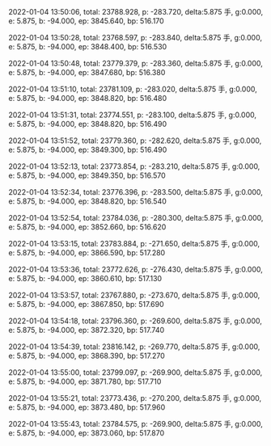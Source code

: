 2022-01-04 13:50:06, total: 23788.928, p: -283.720, delta:5.875 手, g:0.000, e: 5.875, b: -94.000, ep: 3845.640, bp: 516.170

2022-01-04 13:50:28, total: 23768.597, p: -283.840, delta:5.875 手, g:0.000, e: 5.875, b: -94.000, ep: 3848.400, bp: 516.530

2022-01-04 13:50:48, total: 23779.379, p: -283.360, delta:5.875 手, g:0.000, e: 5.875, b: -94.000, ep: 3847.680, bp: 516.380

2022-01-04 13:51:10, total: 23781.109, p: -283.020, delta:5.875 手, g:0.000, e: 5.875, b: -94.000, ep: 3848.820, bp: 516.480

2022-01-04 13:51:31, total: 23774.551, p: -283.100, delta:5.875 手, g:0.000, e: 5.875, b: -94.000, ep: 3848.820, bp: 516.490

2022-01-04 13:51:52, total: 23779.360, p: -282.620, delta:5.875 手, g:0.000, e: 5.875, b: -94.000, ep: 3849.300, bp: 516.490

2022-01-04 13:52:13, total: 23773.854, p: -283.210, delta:5.875 手, g:0.000, e: 5.875, b: -94.000, ep: 3849.350, bp: 516.570

2022-01-04 13:52:34, total: 23776.396, p: -283.500, delta:5.875 手, g:0.000, e: 5.875, b: -94.000, ep: 3848.820, bp: 516.540

2022-01-04 13:52:54, total: 23784.036, p: -280.300, delta:5.875 手, g:0.000, e: 5.875, b: -94.000, ep: 3852.660, bp: 516.620

2022-01-04 13:53:15, total: 23783.884, p: -271.650, delta:5.875 手, g:0.000, e: 5.875, b: -94.000, ep: 3866.590, bp: 517.280

2022-01-04 13:53:36, total: 23772.626, p: -276.430, delta:5.875 手, g:0.000, e: 5.875, b: -94.000, ep: 3860.610, bp: 517.130

2022-01-04 13:53:57, total: 23767.880, p: -273.670, delta:5.875 手, g:0.000, e: 5.875, b: -94.000, ep: 3867.850, bp: 517.690

2022-01-04 13:54:18, total: 23796.360, p: -269.600, delta:5.875 手, g:0.000, e: 5.875, b: -94.000, ep: 3872.320, bp: 517.740

2022-01-04 13:54:39, total: 23816.142, p: -269.770, delta:5.875 手, g:0.000, e: 5.875, b: -94.000, ep: 3868.390, bp: 517.270

2022-01-04 13:55:00, total: 23799.097, p: -269.900, delta:5.875 手, g:0.000, e: 5.875, b: -94.000, ep: 3871.780, bp: 517.710

2022-01-04 13:55:21, total: 23773.436, p: -270.200, delta:5.875 手, g:0.000, e: 5.875, b: -94.000, ep: 3873.480, bp: 517.960

2022-01-04 13:55:43, total: 23784.575, p: -269.900, delta:5.875 手, g:0.000, e: 5.875, b: -94.000, ep: 3873.060, bp: 517.870